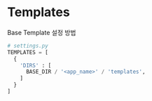 # Templates

Base Template 설정 방법

```python
# settings.py
TEMPLATES = [
  {
    'DIRS' : [
      BASE_DIR / '<app_name>' / 'templates',
    ]
  }
]
```

